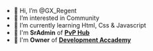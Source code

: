- 👋 Hi, I’m @GX_Regent
- 👀 I’m interested in Community
- 🌱 I’m currently learning Html, Css & Javascript
- 🔰 I'm **SrAdmin** of [**PvP Hub**](https://discord.pvphub.it)
- 💠 I'm **Owner** of [**Development Accademy**](https://discord.gg/c92ySfQwCM)


<!---
Esplosioneh/Esplosioneh is a ✨ special ✨ repository because its `README.md` (this file) appears on your GitHub profile.
You can click the Preview link to take a look at your changes.
--->

